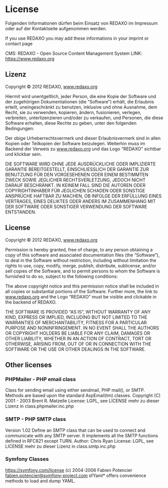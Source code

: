License
=======

Folgenden Informationen dürfen beim Einsatz von REDAXO im Impressum oder auf
der Kontaktseite aufgenommen werden.

If you use REDAXO you may add these informations in your imprint or contact page

CMS: REDAXO - Open Source Content Management System
LINK: https://www.redaxo.org


Lizenz
------

Copyright © 2012 REDAXO, www.redaxo.org

Hiermit wird unentgeltlich, jeder Person, die eine Kopie der Software und der zugehörigen Dokumentationen (die “Software”) erhält, die Erlaubnis erteilt, uneingeschränkt zu benutzen, inklusive und ohne Ausnahme, dem Recht, sie zu verwenden, kopieren, ändern, fusionieren, verlegen, verbreiten, unterlizenzieren und/oder zu verkaufen, und Personen, die diese Software erhalten, diese Rechte zu geben, unter den folgenden Bedingungen:

Der obige Urheberrechtsvermerk und dieser Erlaubnisvermerk sind in allen Kopien oder Teilkopien der Software beizulegen. Weiterhin muss im Backend der Verweis zu www.redaxo.org und das Logo “REDAXO” sichtbar und klickbar sein.

DIE SOFTWARE WIRD OHNE JEDE AUSDRÜCKLICHE ODER IMPLIZIERTE GARANTIE BEREITGESTELLT, EINSCHLIESSLICH DER GARANTIE ZUR BENUTZUNG FÜR DEN VORGESEHENEN ODER EINEM BESTIMMTEN ZWECK SOWIE JEGLICHER RECHTSVERLETZUNG, JEDOCH NICHT DARAUF BESCHRÄNKT. IN KEINEM FALL SIND DIE AUTOREN ODER COPYRIGHTINHABER FÜR JEGLICHEN SCHADEN ODER SONSTIGE ANSPRÜCHE HAFTBAR ZU MACHEN, OB INFOLGE DER ERFÜLLUNG EINES VERTRAGES, EINES DELIKTES ODER ANDERS IM ZUSAMMENHANG MIT DER SOFTWARE ODER SONSTIGER VERWENDUNG DER SOFTWARE ENTSTANDEN.


License
-------

Copyright © 2012 REDAXO, www.redaxo.org

Permission is hereby granted, free of charge, to any person obtaining a copy of this software and associated documentation files (the “Software”), to deal in the Software without restriction, including without limitation the rights to use, copy, modify, merge, publish, distribute, sublicense, and/or sell copies of the Software, and to permit persons to whom the Software is furnished to do so, subject to the following conditions:

The above copyright notice and this permission notice shall be included in all copies or substantial portions of the Software. Further more, the link to www.redaxo.org and the Logo “REDAXO” must be visible and clickable in the backend of REDAXO.

THE SOFTWARE IS PROVIDED “AS IS”, WITHOUT WARRANTY OF ANY KIND, EXPRESS OR IMPLIED, INCLUDING BUT NOT LIMITED TO THE WARRANTIES OF MERCHANTABILITY, FITNESS FOR A PARTICULAR PURPOSE AND NONINFRINGEMENT. IN NO EVENT SHALL THE AUTHORS OR COPYRIGHT HOLDERS BE LIABLE FOR ANY CLAIM, DAMAGES OR OTHER LIABILITY, WHETHER IN AN ACTION OF CONTRACT, TORT OR OTHERWISE, ARISING FROM, OUT OF OR IN CONNECTION WITH THE SOFTWARE OR THE USE OR OTHER DEALINGS IN THE SOFTWARE.



Other licenses
--------------


### PHPMailer - PHP email class
Class for sending email using either
sendmail, PHP mail(), or SMTP.  Methods are
based upon the standard AspEmail(tm) classes.
Copyright (C) 2001 - 2003  Brent R. Matzelle
License: LGPL, see LICENSE
mehr zu dieser Lizenz in class.phpmailer.inc.php


### SMTP - PHP SMTP class
Version 1.02
Define an SMTP class that can be used to connect
and communicate with any SMTP server. It implements
all the SMTP functions defined in RFC821 except TURN.
Author: Chris Ryan
License: LGPL, see LICENSE
mehr zu dieser Lizenz in class.smtp.inc.php


### Symfony Classes
https://symfony.com/license
(c) 2004-2006 Fabien Potencier <fabien.potencier@symfony-project.com>
sfYaml* offers convenience methods to load and dump YAML.
